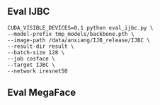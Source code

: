 ## Eval IJBC

```shell
CUDA_VISIBLE_DEVICES=0,1 python eval_ijbc.py \
--model-prefix tmp_models/backbone.pth \
--image-path /data/anxiang/IJB_release/IJBC \
--result-dir result \
--batch-size 128 \
--job cosface \
--target IJBC \
--network iresnet50
```

## Eval MegaFace

